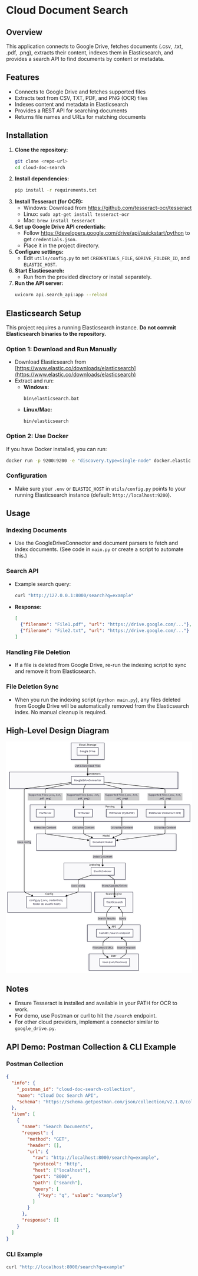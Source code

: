 # Cloud Document Search

## Overview
This application connects to Google Drive, fetches documents (.csv, .txt, .pdf, .png), extracts their content, indexes them in Elasticsearch, and provides a search API to find documents by content or metadata.

## Features
- Connects to Google Drive and fetches supported files
- Extracts text from CSV, TXT, PDF, and PNG (OCR) files
- Indexes content and metadata in Elasticsearch
- Provides a REST API for searching documents
- Returns file names and URLs for matching documents

## Installation

1. **Clone the repository:**
   ```bash
   git clone <repo-url>
   cd cloud-doc-search
   ```
2. **Install dependencies:**
   ```bash
   pip install -r requirements.txt
   ```
3. **Install Tesseract (for OCR):**
   - Windows: Download from https://github.com/tesseract-ocr/tesseract
   - Linux: `sudo apt-get install tesseract-ocr`
   - Mac: `brew install tesseract`
4. **Set up Google Drive API credentials:**
   - Follow https://developers.google.com/drive/api/quickstart/python to get `credentials.json`.
   - Place it in the project directory.
5. **Configure settings:**
   - Edit `utils/config.py` to set `CREDENTIALS_FILE`, `GDRIVE_FOLDER_ID`, and `ELASTIC_HOST`.
6. **Start Elasticsearch:**
   - Run from the provided directory or install separately.
7. **Run the API server:**
   ```bash
   uvicorn api.search_api:app --reload
   ```

## Elasticsearch Setup

This project requires a running Elasticsearch instance.
**Do not commit Elasticsearch binaries to the repository.**

### Option 1: Download and Run Manually
- Download Elasticsearch from [https://www.elastic.co/downloads/elasticsearch](https://www.elastic.co/downloads/elasticsearch)
- Extract and run:
  - **Windows:**
    ```
    bin\elasticsearch.bat
    ```
  - **Linux/Mac:**
    ```
    bin/elasticsearch
    ```

### Option 2: Use Docker
If you have Docker installed, you can run:
```bash
docker run -p 9200:9200 -e "discovery.type=single-node" docker.elastic.co/elasticsearch/elasticsearch:8.13.4
```

### Configuration
- Make sure your `.env` or `ELASTIC_HOST` in `utils/config.py` points to your running Elasticsearch instance (default: `http://localhost:9200`).

## Usage

### Indexing Documents
- Use the GoogleDriveConnector and document parsers to fetch and index documents. (See code in `main.py` or create a script to automate this.)

### Search API
- Example search query:
  ```bash
  curl "http://127.0.0.1:8000/search?q=example"
  ```
- **Response:**
  ```json
  [
    {"filename": "File1.pdf", "url": "https://drive.google.com/..."},
    {"filename": "File2.txt", "url": "https://drive.google.com/..."}
  ]
  ```

### Handling File Deletion
- If a file is deleted from Google Drive, re-run the indexing script to sync and remove it from Elasticsearch.

### File Deletion Sync
- When you run the indexing script (`python main.py`), any files deleted from Google Drive will be automatically removed from the Elasticsearch index. No manual cleanup is required.

## High-Level Design Diagram

![High-Level Design Diagram](design-diagram.png)


## Notes
- Ensure Tesseract is installed and available in your PATH for OCR to work.
- For demo, use Postman or curl to hit the `/search` endpoint.
- For other cloud providers, implement a connector similar to `google_drive.py`.

## API Demo: Postman Collection & CLI Example

### Postman Collection
```json
{
  "info": {
    "_postman_id": "cloud-doc-search-collection",
    "name": "Cloud Doc Search API",
    "schema": "https://schema.getpostman.com/json/collection/v2.1.0/collection.json"
  },
  "item": [
    {
      "name": "Search Documents",
      "request": {
        "method": "GET",
        "header": [],
        "url": {
          "raw": "http://localhost:8000/search?q=example",
          "protocol": "http",
          "host": ["localhost"],
          "port": "8000",
          "path": ["search"],
          "query": [
            {"key": "q", "value": "example"}
          ]
        }
      },
      "response": []
    }
  ]
}
```

### CLI Example
```bash
curl "http://localhost:8000/search?q=example"
```
